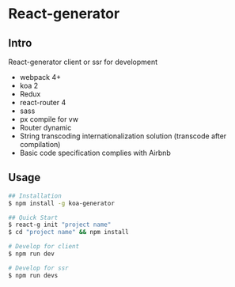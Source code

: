 # React-generator

## Intro
React-generator client or ssr for development

* webpack 4+
* koa 2
* Redux
* react-router 4
* sass
* px compile for vw
* Router dynamic
* String transcoding internationalization solution (transcode after compilation)
* Basic code specification complies with Airbnb

## Usage
```sh
## Installation
$ npm install -g koa-generator

## Quick Start
$ react-g init "project name"
$ cd "project name" && npm install

# Develop for client
$ npm run dev

# Develop for ssr
$ npm run devs
```
